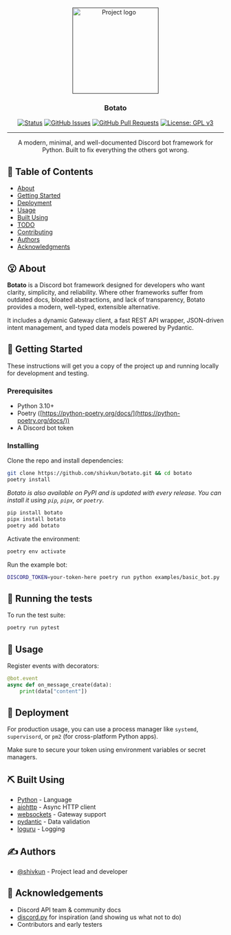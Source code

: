 <p align="center">
  <a href="" rel="noopener">
    <img width=200px height=200px src="https://i.imgur.com/J2NT0Vd.png" alt="Project logo">
  </a>
</p>

<h3 align="center">Botato</h3>

<div align="center">

[![Status](https://img.shields.io/badge/status-active-success.svg)]()
[![GitHub Issues](https://img.shields.io/github/issues/shivkun/botato.svg)](https://github.com/shivkun/botato/issues)
[![GitHub Pull Requests](https://img.shields.io/github/issues-pr/shivkun/botato.svg)](https://github.com/shivkun/botato/pulls)
[![License: GPL v3](https://img.shields.io/badge/License-GPLv3-blue.svg)](/LICENSE)

</div>

---

<p align="center"> A modern, minimal, and well-documented Discord bot framework for Python. Built to fix everything the others got wrong.
  <br>
</p>

## 📝 Table of Contents

* [About](#about)
* [Getting Started](#getting_started)
* [Deployment](#deployment)
* [Usage](#usage)
* [Built Using](#built_using)
* [TODO](../TODO.md)
* [Contributing](../CONTRIBUTING.md)
* [Authors](#authors)
* [Acknowledgments](#acknowledgement)

## 😮 About <a name = "about"></a>

**Botato** is a Discord bot framework designed for developers who want clarity, simplicity, and reliability.
Where other frameworks suffer from outdated docs, bloated abstractions, and lack of transparency, Botato provides a modern, well-typed, extensible alternative.

It includes a dynamic Gateway client, a fast REST API wrapper, JSON-driven intent management, and typed data models powered by Pydantic.

## 🏁 Getting Started <a name = "getting_started"></a>

These instructions will get you a copy of the project up and running locally for development and testing.

### Prerequisites

* Python 3.10+
* Poetry ([https://python-poetry.org/docs/](https://python-poetry.org/docs/))
* A Discord bot token

### Installing

Clone the repo and install dependencies:

```bash
git clone https://github.com/shivkun/botato.git && cd botato
poetry install
```

*Botato is also available on PyPI and is updated with every release. You can install it using `pip`, `pipx`, or `poetry`.*

```bash
pip install botato
pipx install botato
poetry add botato
```

Activate the environment:

```bash
poetry env activate
```

Run the example bot:

```bash
DISCORD_TOKEN=your-token-here poetry run python examples/basic_bot.py
```

## 🔧 Running the tests <a name = "tests"></a>

To run the test suite:

```bash
poetry run pytest
```

## 🎈 Usage <a name="usage"></a>

Register events with decorators:

```python
@bot.event
async def on_message_create(data):
    print(data["content"])
```

## 🚀 Deployment <a name = "deployment"></a>

For production usage, you can use a process manager like `systemd`, `supervisord`, or `pm2` (for cross-platform Python apps).

Make sure to secure your token using environment variables or secret managers.

## ⛏️ Built Using <a name = "built_using"></a>

* [Python](https://python.org/) - Language
* [aiohttp](https://docs.aiohttp.org/) - Async HTTP client
* [websockets](https://websockets.readthedocs.io/) - Gateway support
* [pydantic](https://docs.pydantic.dev/) - Data validation
* [loguru](https://github.com/Delgan/loguru) - Logging

## ✍️ Authors <a name = "authors"></a>

* [@shivkun](https://github.com/shivkun) - Project lead and developer

## 🎉 Acknowledgements <a name = "acknowledgement"></a>

* Discord API team & community docs
* [discord.py](https://github.com/Rapptz/discord.py) for inspiration (and showing us what not to do)
* Contributors and early testers
